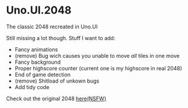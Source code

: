 Uno.UI.2048
===========

The classic 2048 recreated in Uno.UI

Still missing a lot though. Stuff I want to add:
- Fancy animations
- (remove) Bug wich causes you unable to move *all* tiles in one move
- Fancy background
- Proper highscore counter (current one is my highscore in real 2048)
- End of game detection
- (remove) Shitload of unkown bugs
- Add tidy code

Check out the original 2048 [here(NSFW)](http://gabrielecirulli.github.io/2048/)
